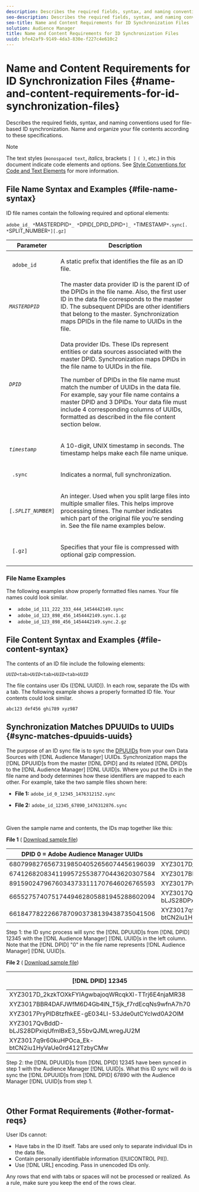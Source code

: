 ```yaml
---
description: Describes the required fields, syntax, and naming conventions used for file-based ID synchronization. Name and organize your file contents according to these specifications.
seo-description: Describes the required fields, syntax, and naming conventions used for file-based ID synchronization. Name and organize your file contents according to these specifications.
seo-title: Name and Content Requirements for ID Synchronization Files
solution: Audience Manager
title: Name and Content Requirements for ID Synchronization Files
uuid: bfe42af9-9149-4da3-830e-f227c4e610c2
---
```


# Name and Content Requirements for ID Synchronization Files {#name-and-content-requirements-for-id-synchronization-files}

Describes the required fields, syntax, and naming conventions used for file-based ID synchronization. Name and organize your file contents according to these specifications.

>[!NOTE]
>
>The text styles (`monospaced text`, *italics*, brackets `[ ]` `( )`, etc.) in this document indicate code elements and options. See [Style Conventions for Code and Text Elements](../../../reference/code-style-elements.md) for more information.

## File Name Syntax and Examples {#file-name-syntax}

<!-- c_file_based_id_sync.xml -->

ID file names contain the following required and optional elements:

`adobe_id_ *`MASTERDPID`*_ *`DPID[_DPID_DPID`*]_ *`TIMESTAMP`*.sync[. *`SPLIT_NUMBER`*][.gz]`

<table id="table_727A465D7C38419CA0750EF32DEDA2FD"> 
 <thead> 
  <tr> 
   <th colname="col1" class="entry"> Parameter </th> 
   <th colname="col2" class="entry"> Description </th> 
  </tr> 
 </thead>
 <tbody> 
  <tr> 
   <td colname="col1"> <p> <code> adobe_id</code> </p> </td> 
   <td colname="col2"> <p>A static prefix that identifies the file as an ID file. </p> </td> 
  </tr> 
  <tr> 
   <td colname="col1"><code><i>MASTERDPID</i></code> </td> 
   <td colname="col2"> The master data provider ID is the parent ID of the DPIDs in the file name. Also, the first user ID in the data file corresponds to the master ID. The subsequent DPIDs are other identifiers that belong to the master. Synchronization maps DPIDs in the file name to UUIDs in the file. </td> 
  </tr> 
  <tr> 
   <td colname="col1"> <p> <code><i>DPID</i></code> </p> </td> 
   <td colname="col2"> <p>Data provider IDs. These IDs represent entities or data sources associated with the master DPID. Synchronization maps DPIDs in the file name to UUIDs in the file. </p> <p>The number of DPIDs in the file name must match the number of UUIDs in the data file. For example, say your file name contains a master DPID and 3 DPIDs. Your data file must include 4 corresponding columns of UUIDs, formatted as described in the file content section below. </p> </td> 
  </tr> 
  <tr> 
   <td colname="col1"><code><i>timestamp</i></code> </td> 
   <td colname="col2"> <p>A 10-digit, UNIX timestamp in seconds. The timestamp helps make each file name unique. </p> </td> 
  </tr> 
  <tr> 
   <td colname="col1"> <p> <code> .sync</code> </p> </td> 
   <td colname="col2"> <p>Indicates a normal, full synchronization. </p> </td> 
  </tr> 
  <tr> 
   <td colname="col1"> <p> <code>[<i>.SPLIT_NUMBER</i>]</code> </p> </td> 
   <td colname="col2"> <p>An integer. Used when you split large files into multiple smaller files. This helps improve processing times. The number indicates which part of the original file you're sending in. See the file name examples below. </p> </td> 
  </tr> 
  <tr> 
   <td colname="col1"> <p> <code> [.gz]</code> </p> </td> 
   <td colname="col2"> <p>Specifies that your file is compressed with optional gzip compression. </p> </td> 
  </tr> 
 </tbody> 
</table>

### File Name Examples

The following examples show properly formatted files names. Your file names could look similar.

<ul class="simplelist"> 
 <li> <code> adobe_id_111_222_333_444_1454442149.sync</code> </li> 
 <li> <code> adobe_id_123_898_456_1454442149.sync.1.gz</code> </li> 
 <li> <code> adobe_id_123_898_456_1454442149.sync.2.gz</code> </li> 
</ul>

## File Content Syntax and Examples {#file-content-syntax}

The contents of an ID file include the following elements:

*`UUID`*`<tab>`*`UUID`*`<tab>`*`UUID`*`<tab>`*`UUID`*

The file contains user IDs ([!DNL UUID]). In each row, separate the IDs with a tab. The following example shows a properly formatted ID file. Your contents could look similar.

```
abc123 def456 ghi789 xyz987
```

## Synchronization Matches DPUUIDs to UUIDs {#sync-matches-dpuuids-uuids}

The purpose of an ID sync file is to sync the [DPUUIDs](../../../reference/ids-in-aam.md#reference_D55EC67D86664B7499F3257BB870FEC8) from your own Data Sources with [!DNL Audience Manager] UUIDs. Synchronization maps the [!DNL DPUUID]s from the master [!DNL DPID] and its related [!DNL DPID]s to the [!DNL Audience Manager] [!DNL UUID]s. Where you put the IDs in the file name and body determines how these identifiers are mapped to each other. For example, take the two sample files shown here:

* **File 1:** `adobe_id_0_12345_1476312152.sync`

* **File 2:**  `adobe_id_12345_67890_1476312876.sync`

<br/>

Given the sample name and contents, the IDs map together like this:

**File 1** ( [Download sample file](assets/adobe_id_0_12345_1476312152.sync))

|  DPID 0 = Adobe Audience Manager UUIDs  | DPID 12345  |
|---|---|
|  68079982765673198504052656074456196039  | XYZ3017D_2kzkTOXkFYIAgwbajoqWRcqkXl-TTrj6E4njaMR38  |
|  67412682083411995725538770443620307584  | XYZ3017BBR4DAFJWfM6D4Gb4lN_T5jk_f7rdEcqNs9wfnA7h70  |
|  89159024796760343733111707646026765593  | XYZ3017PryPID8tzfhkEE-gE034LI-53Jde0utCYcIwd0A2OlM  |
|  66552757407517449462805881945288602094  | XYZ3017QvBddD-bLJS28DPxiqUfmIBxE3_55bvQJMLwregJU2M  |
|  66184778222667870903738139438735041506  | XYZ3017q9r60kuHPOca_Ek-btCN2iu1HyVaUe0rd412TzbyCMw  |

Step 1: the ID sync process will sync the [!DNL DPUUID]s from [!DNL DPID] 12345 with the [!DNL Audience Manager] [!DNL UUID]s in the left column. Note that the [!DNL DPID] "0" in the file name represents [!DNL Audience Manager] [!DNL UUID]s.
<br/>

**File 2** ( [Download sample file](assets/adobe_id_12345_67890_1477846458.sync))

|  [!DNL DPID] 12345  | [!DNL DPID] 67890  |
|---|---|
|  XYZ3017D_2kzkTOXkFYIAgwbajoqWRcqkXl-TTrj6E4njaMR38  | 4598060374  |
|  XYZ3017BBR4DAFJWfM6D4Gb4lN_T5jk_f7rdEcqNs9wfnA7h70  | 4581274262  |
|  XYZ3017PryPID8tzfhkEE-gE034LI-53Jde0utCYcIwd0A2OlM  | 4392434426  |
|  XYZ3017QvBddD-bLJS28DPxiqUfmIBxE3_55bvQJMLwregJU2M  | 2351382994  |
|  XYZ3017q9r60kuHPOca_Ek-btCN2iu1HyVaUe0rd412TzbyCMw  | 4601584763  |

Step 2: the [!DNL DPUUID]s from [!DNL DPID] 12345 have been synced in step 1 with the Audience Manager [!DNL UUID]s. What this ID sync will do is sync the [!DNL DPUUID]s from [!DNL DPID] 67890 with the Audience Manager [!DNL UUID]s from step 1.

<br/>

## Other Format Requirements {#other-format-reqs}

User IDs cannot:

* Have tabs in the ID itself. Tabs are used only to separate individual IDs in the data file.
* Contain personally identifiable information ([!UICONTROL PII]).
* Use [!DNL URL] encoding. Pass in unencoded IDs only.

Any rows that end with tabs or spaces will not be processed or realized. As a rule, make sure you keep the end of the rows clear.